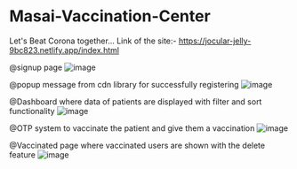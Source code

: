 # Masai-Vaccination-Center
Let's Beat Corona together...
Link of the site:- https://jocular-jelly-9bc823.netlify.app/index.html

@signup page
![image](https://github.com/deepakthecoder1982/Masai-Vaccination-Center/assets/108220666/ccdc0a2d-e483-430b-a018-5db8dadca5bf)

@popup message from cdn library for successfully registering
![image](https://github.com/deepakthecoder1982/Masai-Vaccination-Center/assets/108220666/6ba27436-e7f6-4fba-b43d-c0f8936e5c19)

@Dashboard where data of patients are displayed with filter and sort functionality
![image](https://github.com/deepakthecoder1982/Masai-Vaccination-Center/assets/108220666/4fddb8a9-9bc7-40d0-a736-2360d998a696)

@OTP system to vaccinate the patient and give them a vaccination
![image](https://github.com/deepakthecoder1982/Masai-Vaccination-Center/assets/108220666/a7c34e0f-6049-4004-a9bf-dab1b3a54b2f)

@Vaccinated page where vaccinated users are shown with the delete feature
![image](https://github.com/deepakthecoder1982/Masai-Vaccination-Center/assets/108220666/5ce0f1f6-224e-4731-908a-4c51243aed30)

